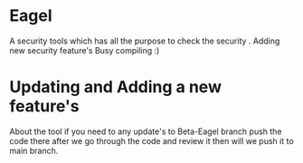 # Eagel
A security tools which has all the purpose to check the security . Adding new security feature's Busy compiling  :)

# Updating and Adding a new feature's 
About the tool if  you need to any update's to Beta-Eagel branch push the code there after we go through the code and review it then will we push it to main branch. 
